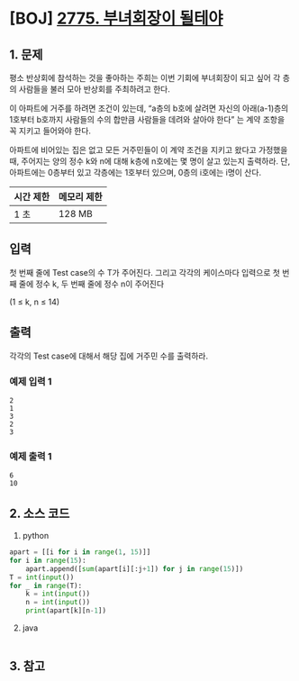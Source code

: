 # [BOJ] [2775. 부녀회장이 될테야](https://www.acmicpc.net/problem/2775)

## 1. 문제

평소 반상회에 참석하는 것을 좋아하는 주희는 이번 기회에 부녀회장이 되고 싶어 각 층의 사람들을 불러 모아 반상회를 주최하려고 한다.

이 아파트에 거주를 하려면 조건이 있는데, “a층의 b호에 살려면 자신의 아래(a-1)층의 1호부터 b호까지 사람들의 수의 합만큼 사람들을 데려와 살아야 한다” 는 계약 조항을 꼭 지키고 들어와야 한다.

아파트에 비어있는 집은 없고 모든 거주민들이 이 계약 조건을 지키고 왔다고 가정했을 때, 주어지는 양의 정수 k와 n에 대해 k층에 n호에는 몇 명이 살고 있는지 출력하라. 단, 아파트에는 0층부터 있고 각층에는 1호부터 있으며, 0층의 i호에는 i명이 산다.


| 시간 제한 | 메모리 제한 |
|:------|:-------| 
| 1 초   | 128 MB |


## 입력

첫 번째 줄에 Test case의 수 T가 주어진다. 그리고 각각의 케이스마다 입력으로 첫 번째 줄에 정수 k, 두 번째 줄에 정수 n이 주어진다

(1 ≤ k, n ≤ 14)

## 출력

각각의 Test case에 대해서 해당 집에 거주민 수를 출력하라.

### 예제 입력 1

```
2
1
3
2
3
```

### 예제 출력 1

```
6
10
```



## 2. 소스 코드

1. python

```python
apart = [[i for i in range(1, 15)]]
for i in range(15):
    apart.append([sum(apart[i][:j+1]) for j in range(15)])
T = int(input())
for _ in range(T):
    k = int(input())
    n = int(input())
    print(apart[k][n-1])
```

2. java

```java

```


## 3. 참고

```

```



